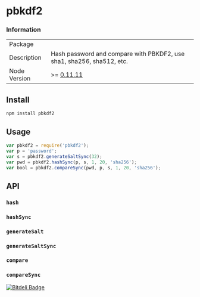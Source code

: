 pbkdf2
======

### Information

<table>
<tr>
  <td>Package</td>
  <td></td>
</tr>
<tr>
  <td>Description</td>
  <td>Hash password and compare with PBKDF2, use sha1, sha256, sha512, etc. </td>
</tr>
<tr>
  <td>Node Version</td>
  <td>>= <a href="https://github.com/joyent/node/releases/tag/v0.11.11">0.11.11</a></td>
</tr>
</table>

## Install

```shell
npm install pbkdf2
```


## Usage

```js
var pbkdf2 = require('pbkdf2');
var p = 'password';
var s = pbkdf2.generateSaltSync(32);
var pwd = pbkdf2.hashSync(p, s, 1, 20, 'sha256');
var bool = pbkdf2.compareSync(pwd, p, s, 1, 20, 'sha256');
```


## API

### `hash`
### `hashSync`
### `generateSalt`
### `generateSaltSync`
### `compare`
### `compareSync`

[![Bitdeli Badge](https://d2weczhvl823v0.cloudfront.net/fundon/pbkdf2/trend.png)](https://bitdeli.com/free "Bitdeli Badge")
